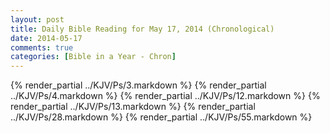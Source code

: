 ```yaml
---
layout: post
title: Daily Bible Reading for May 17, 2014 (Chronological)
date: 2014-05-17
comments: true
categories: [Bible in a Year - Chron]
---
```

{% render_partial ../KJV/Ps/3.markdown %}
{% render_partial ../KJV/Ps/4.markdown %}
{% render_partial ../KJV/Ps/12.markdown %}
{% render_partial ../KJV/Ps/13.markdown %}
{% render_partial ../KJV/Ps/28.markdown %}
{% render_partial ../KJV/Ps/55.markdown %}
